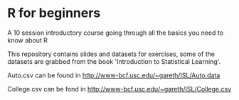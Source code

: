 # R for beginners
A 10 session introductory course going through all the basics you need to know about R
 
This repository contains slides and datasets for exercises, some of the datasets are grabbed from the book 'Introduction to Statistical Learning'.

Auto.csv can be found in
http://www-bcf.usc.edu/~gareth/ISL/Auto.data

College.csv can be fond in 
http://www-bcf.usc.edu/~gareth/ISL/College.csv
